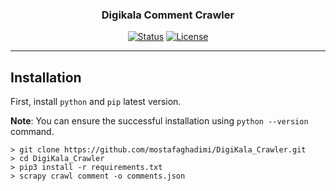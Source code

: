 <p align="center">
  <!-- <a href="" rel="noopener">
 <img width=200px height=200px src="https://i.imgur.com/6wj0hh6.jpg" alt="Project logo"></a> -->
</p>

<h3 align="center">Digikala Comment Crawler</h3>

<div align="center">

[![Status](https://img.shields.io/badge/status-active-success.svg)]()
[![License](https://img.shields.io/badge/license-MIT-blue.svg)](/LICENSE)

</div>

---


## Installation <a name = "install"></a>

First, install `python` and `pip` latest version. 

**Note**: You can ensure the successful installation using `python --version` command.

```
> git clone https://github.com/mostafaghadimi/DigiKala_Crawler.git
> cd DigiKala_Crawler
> pip3 install -r requirements.txt
> scrapy crawl comment -o comments.json    
```

